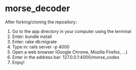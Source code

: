 morse_decoder
=============
After forking/cloning the repository:<br>
1. Go to the app directory in your computer using the terminal<br>
2. Enter: bundle install<br>
3. Enter: rake db:migrate<br>
4. Type in: rails server -p 4000<br>
5. Open a web browser (Google Chrome, Mozilla Firefox, ...)<br>
6. Enter in the address bar: 127.0.0.1:4000/morse_codes<br>
7. Enjoy!

